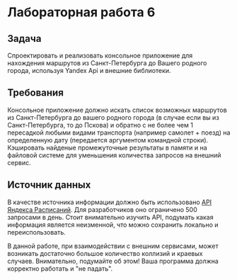 # Лабораторная работа 6
## Задача

Спроектировать и реализовать консольное приложение для нахождения маршрутов из Санкт-Петербурга до Вашего родного города, используя Yandex Api и внешние библиотеки.


## Требования

Консольное приложение должно искать список возможных маршрутов из Санкт-Петербурга до вашего родного города (в случае если вы из Санкт-Петербурга, то до Пскова) и обратно с не более чем 1 пересадкой любыми видами транспорта (например самолет + поезд) на определенную дату (передается аргументом командной строки). Кэшировать найденые промежуточные результаты в памяти и на файловой системе для уменьшения количества запросов на внешний сервис.

## Источник данных

В качестве источника информации должно быть использовано [API Яндекса Расписаний](https://yandex.ru/dev/rasp/doc/ru/). 
Для разработчиков оно ограничено 500 запросами в день. Стоит внимательно изучить API, подумать какая информация является неизменной, что можно сохранить локально и переиспользовать.

В данной работе, при взаимодействии с внешним сервисами, может возникать достаточно большое количество коллизий и краевых случаев. Внимательно, подумайте об этом! Ваша программа должна корректно работать и "не падать".

